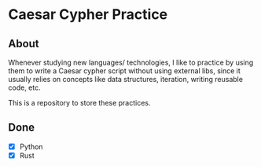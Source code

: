 # Caesar Cypher Practice

## About
Whenever studying new languages/ technologies, I like to practice by using them
to write a Caesar cypher script without using external libs, since it usually relies 
on concepts like data structures, iteration, writing reusable code, etc.

This is a repository to store these practices.

## Done

- [x] Python
- [x] Rust